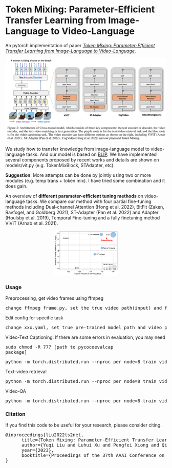 # Token Mixing: Parameter-Efficient Transfer Learning from Image-Language to Video-Language

An pytorch implementation of paper *[Token Mixing: Parameter-Efficient Transfer Learning from Image-Language to Video-Language](https://www.ruc-aim3.com/papers/token_mix.pdf)*.

![video_language](images/token_mix_archi.png)

We study how to transfer knowledge from image-language model to video-language tasks. And our model is based on [BLIP](https://github.com/salesforce/BLIP). We have implemented several components proposed by recent works and details are shown on models/vit.py (e.g. TokenMixBlock, STAdapter, etc).

**Suggestion**: More attempts can be done by jointly using two or more modules (e.g. temp trans + token mix). I have tried some combination and it does gain.

An overview of **different parameter-efficient tuning methods** on video-language tasks. We compare our method with four partial fine-tuning methods including Dual-channel Attention (Hong et al. 2022), BitFit (Zaken, Ravfogel, and Goldberg 2021), ST-Adapter (Pan et al. 2022) and Adapter (Houlsby et al. 2019), Temporal Fine-tuning and a fully finetuning method ViViT (Arnab et al. 2021).

<div align="center">
<img src=images/compare.png#pic_left width=40%/>
</div>



### Usage

Preprocessing, get video frames using ffmpeg
<pre>change ffmpeg_frame.py, set the true video_path(input) and frames_path(output), and run it.</pre>

Edit config for specific task
<pre>change xxx.yaml, set true pre-trained model path and video path</pre>

Video-Text Captioning:
If there are some errors in evaluation, you may need <pre>sudo chmod -R 777 [path to pycocoevalcap package]</pre> 
<pre>python -m torch.distributed.run --nproc_per_node=8 train_video_caption.py --config ./configs/caption_msvd.yaml --output_dir output/caption_msvd</pre>

Text-video retrieval
<pre>python -m torch.distributed.run --nproc_per_node=8 train_video_retrieval.py --config ./configs/retrieval_msrvtt.yaml --output_dir output/retrieval_msrvtt --evaluate</pre>

Video-QA
<pre>python -m torch.distributed.run --nproc_per_node=8 train_video_vqa.py --config ./configs/videoqa_msrvtt.yaml --output_dir output/videoqa_msrvtt</pre>

### Citation
If you find this code to be useful for your research, please consider citing.
<pre>
@inproceedings{liu2022ts2net,
      title={Token Mixing: Parameter-Efficient Transfer Learning from Image-Language to Video-Language}, 
      author={Yuqi Liu and Luhui Xu and Pengfei Xiong and Qin Jin},
      year={2023},
      booktitle={Proceedings of the 37th AAAI Conference on Artificial Intelligence (AAAI)},
}
</pre> 